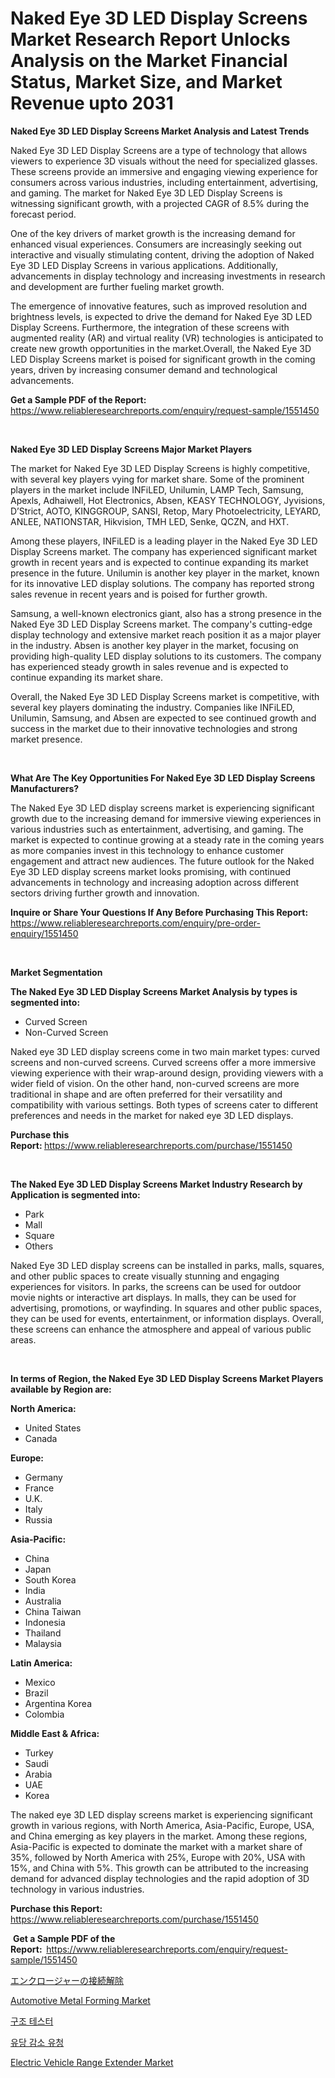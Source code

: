<p><h1>Naked Eye 3D LED Display Screens Market Research Report Unlocks Analysis on the Market Financial Status, Market Size, and Market Revenue upto 2031</h1></p><p><strong>Naked Eye 3D LED Display Screens Market Analysis and Latest Trends</strong></p>
<p><p>Naked Eye 3D LED Display Screens are a type of technology that allows viewers to experience 3D visuals without the need for specialized glasses. These screens provide an immersive and engaging viewing experience for consumers across various industries, including entertainment, advertising, and gaming. The market for Naked Eye 3D LED Display Screens is witnessing significant growth, with a projected CAGR of 8.5% during the forecast period.</p><p>One of the key drivers of market growth is the increasing demand for enhanced visual experiences. Consumers are increasingly seeking out interactive and visually stimulating content, driving the adoption of Naked Eye 3D LED Display Screens in various applications. Additionally, advancements in display technology and increasing investments in research and development are further fueling market growth.</p><p>The emergence of innovative features, such as improved resolution and brightness levels, is expected to drive the demand for Naked Eye 3D LED Display Screens. Furthermore, the integration of these screens with augmented reality (AR) and virtual reality (VR) technologies is anticipated to create new growth opportunities in the market.Overall, the Naked Eye 3D LED Display Screens market is poised for significant growth in the coming years, driven by increasing consumer demand and technological advancements.</p></p>
<p><strong>Get a Sample PDF of the Report:&nbsp;</strong> <a href="https://www.reliableresearchreports.com/enquiry/request-sample/1551450">https://www.reliableresearchreports.com/enquiry/request-sample/1551450</a></p>
<p>&nbsp;</p>
<p><strong>Naked Eye 3D LED Display Screens Major Market Players</strong></p>
<p><p>The market for Naked Eye 3D LED Display Screens is highly competitive, with several key players vying for market share. Some of the prominent players in the market include INFiLED, Unilumin, LAMP Tech, Samsung, Apexls, Adhaiwell, Hot Electronics, Absen, KEASY TECHNOLOGY, Jyvisions, D’Strict, AOTO, KINGGROUP, SANSI, Retop, Mary Photoelectricity, LEYARD, ANLEE, NATIONSTAR, Hikvision, TMH LED, Senke, QCZN, and HXT.</p><p>Among these players, INFiLED is a leading player in the Naked Eye 3D LED Display Screens market. The company has experienced significant market growth in recent years and is expected to continue expanding its market presence in the future. Unilumin is another key player in the market, known for its innovative LED display solutions. The company has reported strong sales revenue in recent years and is poised for further growth.</p><p>Samsung, a well-known electronics giant, also has a strong presence in the Naked Eye 3D LED Display Screens market. The company's cutting-edge display technology and extensive market reach position it as a major player in the industry. Absen is another key player in the market, focusing on providing high-quality LED display solutions to its customers. The company has experienced steady growth in sales revenue and is expected to continue expanding its market share.</p><p>Overall, the Naked Eye 3D LED Display Screens market is competitive, with several key players dominating the industry. Companies like INFiLED, Unilumin, Samsung, and Absen are expected to see continued growth and success in the market due to their innovative technologies and strong market presence.</p></p>
<p>&nbsp;</p>
<p><strong>What Are The Key Opportunities For Naked Eye 3D LED Display Screens Manufacturers?</strong></p>
<p><p>The Naked Eye 3D LED display screens market is experiencing significant growth due to the increasing demand for immersive viewing experiences in various industries such as entertainment, advertising, and gaming. The market is expected to continue growing at a steady rate in the coming years as more companies invest in this technology to enhance customer engagement and attract new audiences. The future outlook for the Naked Eye 3D LED display screens market looks promising, with continued advancements in technology and increasing adoption across different sectors driving further growth and innovation.</p></p>
<p><strong>Inquire or Share Your Questions If Any Before Purchasing This Report:</strong> <a href="https://www.reliableresearchreports.com/enquiry/pre-order-enquiry/1551450">https://www.reliableresearchreports.com/enquiry/pre-order-enquiry/1551450</a></p>
<p>&nbsp;</p>
<p><strong>Market Segmentation</strong></p>
<p><strong>The Naked Eye 3D LED Display Screens Market Analysis by types is segmented into:</strong></p>
<p><ul><li>Curved Screen</li><li>Non-Curved Screen</li></ul></p>
<p><p>Naked eye 3D LED display screens come in two main market types: curved screens and non-curved screens. Curved screens offer a more immersive viewing experience with their wrap-around design, providing viewers with a wider field of vision. On the other hand, non-curved screens are more traditional in shape and are often preferred for their versatility and compatibility with various settings. Both types of screens cater to different preferences and needs in the market for naked eye 3D LED displays.</p></p>
<p><strong>Purchase this Report:&nbsp;</strong><a href="https://www.reliableresearchreports.com/purchase/1551450">https://www.reliableresearchreports.com/purchase/1551450</a></p>
<p>&nbsp;</p>
<p><strong>The Naked Eye 3D LED Display Screens Market Industry Research by Application is segmented into:</strong></p>
<p><ul><li>Park</li><li>Mall</li><li>Square</li><li>Others</li></ul></p>
<p><p>Naked Eye 3D LED display screens can be installed in parks, malls, squares, and other public spaces to create visually stunning and engaging experiences for visitors. In parks, the screens can be used for outdoor movie nights or interactive art displays. In malls, they can be used for advertising, promotions, or wayfinding. In squares and other public spaces, they can be used for events, entertainment, or information displays. Overall, these screens can enhance the atmosphere and appeal of various public areas.</p></p>
<p>&nbsp;</p>
<p><strong>In terms of Region, the Naked Eye 3D LED Display Screens Market Players available by Region are:</strong></p>
<p>
    <p> <strong> North America: </strong>
        <ul>
            <li>United States</li>
            <li>Canada</li>
        </ul>
        </p> 
    <p> <strong> Europe: </strong>
        <ul>
            <li>Germany</li>
            <li>France</li>
            <li>U.K.</li>
            <li>Italy</li>
            <li>Russia</li>
        </ul>
        </p> 
    <p> <strong> Asia-Pacific: </strong>
        <ul>
            <li>China</li>
            <li>Japan</li>
            <li>South Korea</li>
            <li>India</li>
            <li>Australia</li>
            <li>China Taiwan</li>
            <li>Indonesia</li>
            <li>Thailand</li>
            <li>Malaysia</li>
        </ul>
        </p> 
    <p> <strong> Latin America: </strong>
        <ul>
            <li>Mexico</li>
            <li>Brazil</li>
            <li>Argentina Korea</li>
            <li>Colombia</li>
        </ul>
        </p> 
    <p> <strong> Middle East & Africa: </strong>
        <ul>
            <li>Turkey</li>
            <li>Saudi</li>
            <li>Arabia</li>
            <li>UAE</li>
            <li>Korea</li>
        </ul>
    </p>
    </p>
<p><p>The naked eye 3D LED display screens market is experiencing significant growth in various regions, with North America, Asia-Pacific, Europe, USA, and China emerging as key players in the market. Among these regions, Asia-Pacific is expected to dominate the market with a market share of 35%, followed by North America with 25%, Europe with 20%, USA with 15%, and China with 5%. This growth can be attributed to the increasing demand for advanced display technologies and the rapid adoption of 3D technology in various industries.</p></p>
<p><strong>Purchase this Report: </strong><a href="https://www.reliableresearchreports.com/purchase/1551450">https://www.reliableresearchreports.com/purchase/1551450</a></p>
<p>&nbsp;<strong>Get a Sample PDF of the Report:&nbsp;&nbsp;</strong><a href="https://www.reliableresearchreports.com/enquiry/request-sample/1551450">https://www.reliableresearchreports.com/enquiry/request-sample/1551450</a></p>
<p><strong></strong></p>
<p><p><a href="https://github.com/mathieurico66/Market-Research-Report-List-1/blob/main/681716112825.md">エンクロージャーの接続解除</a></p><p><a href="https://issuu.com/reportprime-2/docs/automotive-metal-forming-market-size-2030.pptx">Automotive Metal Forming Market</a></p><p><a href="https://medium.com/@dunce678678/%EA%B5%AC%EC%A1%B0-%ED%85%8C%EC%8A%A4%ED%84%B0-%EC%8B%9C%EC%9E%A5-%EC%9C%A0%ED%98%95-%EC%9D%91%EC%9A%A9-%EB%B0%8F-%EC%A7%80%EB%A6%AC%EB%B3%84-%ED%8F%AC%EA%B4%84%EC%A0%81-%ED%8F%89%EA%B0%80-363994643df7">구조 테스터</a></p><p><a href="https://medium.com/@maksymilianbaran1901/2024%EB%85%84%EB%B6%80%ED%84%B0-2031%EB%85%84%EA%B9%8C%EC%A7%80-%EA%B8%B0%EA%B0%84%EC%97%90-%EB%8C%80%ED%95%9C-%EC%A0%80%EC%A7%80%EB%B0%A9-%EC%9C%A0%EC%B2%AD-%EC%8B%9C%EC%9E%A5-%EB%B6%84%EC%84%9D-%EB%B0%8F-%ED%81%AC%EA%B8%B0-%EC%98%88%EC%B8%A1-b39458fbf354">유당 감소 유청</a></p><p><a href="https://issuu.com/reportprime-2/docs/electric-vehicle-range-extender-market-size-2030.p">Electric Vehicle Range Extender Market</a></p></p>